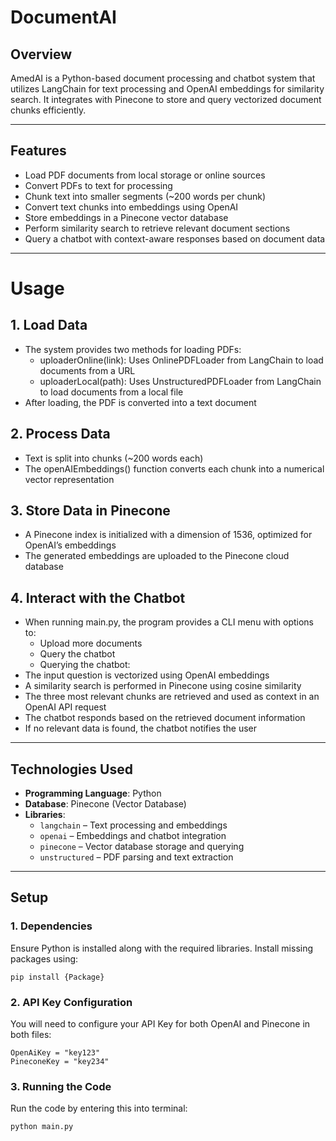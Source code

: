 # DocumentAI
## **Overview**
AmedAI is a Python-based document processing and chatbot system that utilizes LangChain for text processing and OpenAI embeddings for similarity search. It integrates with Pinecone to store and query vectorized document chunks efficiently.

---
## **Features**
- Load PDF documents from local storage or online sources
- Convert PDFs to text for processing
- Chunk text into smaller segments (~200 words per chunk)
- Convert text chunks into embeddings using OpenAI
- Store embeddings in a Pinecone vector database
- Perform similarity search to retrieve relevant document sections
- Query a chatbot with context-aware responses based on document data

---
# Usage
## 1. Load Data
- The system provides two methods for loading PDFs:
  - uploaderOnline(link): Uses OnlinePDFLoader from LangChain to load documents from a URL
  - uploaderLocal(path): Uses UnstructuredPDFLoader from LangChain to load documents from a local file
- After loading, the PDF is converted into a text document

## 2. Process Data
- Text is split into chunks (~200 words each)
- The openAIEmbeddings() function converts each chunk into a numerical vector representation

## 3. Store Data in Pinecone
- A Pinecone index is initialized with a dimension of 1536, optimized for OpenAI’s embeddings
- The generated embeddings are uploaded to the Pinecone cloud database

## 4. Interact with the Chatbot
- When running main.py, the program provides a CLI menu with options to:
  - Upload more documents
  - Query the chatbot
  - Querying the chatbot:
- The input question is vectorized using OpenAI embeddings
- A similarity search is performed in Pinecone using cosine similarity
- The three most relevant chunks are retrieved and used as context in an OpenAI API request
- The chatbot responds based on the retrieved document information
- If no relevant data is found, the chatbot notifies the user

---
## **Technologies Used**
- **Programming Language**: Python
- **Database**: Pinecone (Vector Database)
- **Libraries**:
  - `langchain` – Text processing and embeddings
  - `openai` – Embeddings and chatbot integration
  - `pinecone` – Vector database storage and querying
  - `unstructured` – PDF parsing and text extraction

---
## **Setup**

### **1. Dependencies**
Ensure Python is installed along with the required libraries. Install missing packages using:
```
pip install {Package}
```

### **2. API Key Configuration**
You will need to configure your API Key for both OpenAI and Pinecone in both files:
```
OpenAiKey = "key123"
PineconeKey = "key234"
```

### **3. Running the Code**
Run the code by entering this into terminal:
```
python main.py
```
